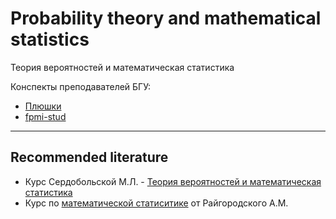 # Probability theory and mathematical statistics
Теория вероятностей и математическая статистика

Конспекты преподавателей БГУ:

- [Плюшки](https://drive.google.com/drive/folders/1NNIUODzOGp-Cc9NyngQPI01965ppbqLu)
- [fpmi-stud](https://drive.google.com/drive/folders/1Ltq8b-wlIQGcX9Anc-ZMV622Bsr8z-bN)

---
## Recommended literature
- Курс Сердобольской М.Л. - [Теория вероятностей и математическая статистика](https://teach-in.ru/course/tvims)
- Курс по [математической статиситике](https://www.youtube.com/watch?v=aJokwg6c2KQ&list=PLthfp5exSWErTVWq4cVtRXDw5MqBqavJ1) от Райгородского А.М.
